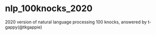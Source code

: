 # nlp_100knocks_2020
2020 version of natural language processing 100 knocks, answered by t-gappy(@tkgappie)
